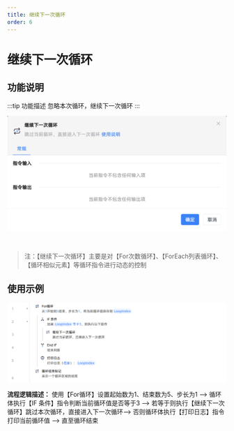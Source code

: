 ```yaml
---
title: 继续下一次循环
order: 6
---
```


# 继续下一次循环

## 功能说明

:::tip 功能描述
忽略本次循环，继续下一次循环
:::

![继续下一次循环](../../assets/继续下一次循环_command.png)

<br>

> 注：【继续下一次循环】主要是对【For次数循环】、【ForEach列表循环】、【循环相似元素】等循环指令进行动态的控制

## 使用示例

![继续下一次循环](../../assets/继续下一次循环_demo.png)

**流程逻辑描述：** 使用【For循环】设置起始数为1、结束数为5、步长为1 --> 循环体执行【IF 条件】指令判断当前循环值是否等于3 --> 若等于则执行【继续下一次循环】跳过本次循环，直接进入下一次循环--> 否则循环体执行【打印日志】指令打印当前循环值 --> 直至循环结束


